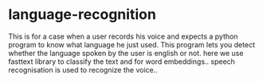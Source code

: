 # language-recognition
This is for a case when a user records his voice and expects a python program to know what language he just used. This program lets you detect whether the language spoken by the user is english or not.
here we use fasttext library to classify the text and for word embeddings..
speech recognisation is used to recognize the voice..

